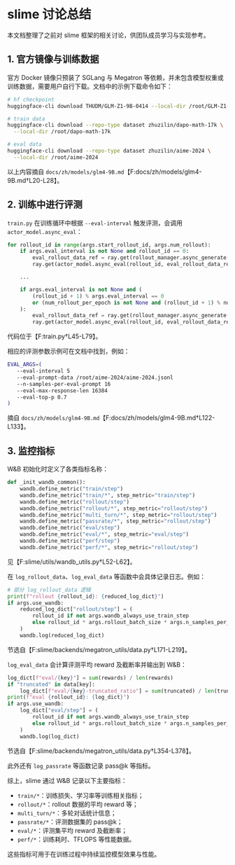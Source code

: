 # slime 讨论总结

本文档整理了之前对 slime 框架的相关讨论，供团队成员学习与实现参考。

## 1. 官方镜像与训练数据

官方 Docker 镜像只预装了 SGLang 与 Megatron 等依赖，并未包含模型权重或训练数据，需要用户自行下载。文档中的示例下载命令如下：

```bash
# hf checkpoint
huggingface-cli download THUDM/GLM-Z1-9B-0414 --local-dir /root/GLM-Z1-9B-0414

# train data
huggingface-cli download --repo-type dataset zhuzilin/dapo-math-17k \
  --local-dir /root/dapo-math-17k

# eval data
huggingface-cli download --repo-type dataset zhuzilin/aime-2024 \
  --local-dir /root/aime-2024
```

以上内容摘自 `docs/zh/models/glm4-9B.md`【F:docs/zh/models/glm4-9B.md†L20-L28】。

## 2. 训练中进行评测

`train.py` 在训练循环中根据 `--eval-interval` 触发评测，会调用 `actor_model.async_eval`：

```python
for rollout_id in range(args.start_rollout_id, args.num_rollout):
    if args.eval_interval is not None and rollout_id == 0:
        eval_rollout_data_ref = ray.get(rollout_manager.async_generate(rollout_id, evaluation=True))
        ray.get(actor_model.async_eval(rollout_id, eval_rollout_data_ref))

    ...

    if args.eval_interval is not None and (
        (rollout_id + 1) % args.eval_interval == 0
        or (num_rollout_per_epoch is not None and (rollout_id + 1) % num_rollout_per_epoch == 0)
    ):
        eval_rollout_data_ref = ray.get(rollout_manager.async_generate(rollout_id, evaluation=True))
        ray.get(actor_model.async_eval(rollout_id, eval_rollout_data_ref))
```

代码位于【F:train.py†L45-L79】。

相应的评测参数示例可在文档中找到，例如：

```bash
EVAL_ARGS=(
   --eval-interval 5
   --eval-prompt-data /root/aime-2024/aime-2024.jsonl
   --n-samples-per-eval-prompt 16
   --eval-max-response-len 16384
   --eval-top-p 0.7
)
```

摘自 `docs/zh/models/glm4-9B.md`【F:docs/zh/models/glm4-9B.md†L122-L133】。

## 3. 监控指标

W&B 初始化时定义了各类指标名称：

```python
def _init_wandb_common():
    wandb.define_metric("train/step")
    wandb.define_metric("train/*", step_metric="train/step")
    wandb.define_metric("rollout/step")
    wandb.define_metric("rollout/*", step_metric="rollout/step")
    wandb.define_metric("multi_turn/*", step_metric="rollout/step")
    wandb.define_metric("passrate/*", step_metric="rollout/step")
    wandb.define_metric("eval/step")
    wandb.define_metric("eval/*", step_metric="eval/step")
    wandb.define_metric("perf/step")
    wandb.define_metric("perf/*", step_metric="rollout/step")
```

见【F:slime/utils/wandb_utils.py†L52-L62】。

在 `log_rollout_data`、`log_eval_data` 等函数中会具体记录日志。例如：

```python
# 部分 log_rollout_data 逻辑
print(f"rollout {rollout_id}: {reduced_log_dict}")
if args.use_wandb:
    reduced_log_dict["rollout/step"] = (
        rollout_id if not args.wandb_always_use_train_step
        else rollout_id * args.rollout_batch_size * args.n_samples_per_prompt // args.global_batch_size
    )
    wandb.log(reduced_log_dict)
```

节选自【F:slime/backends/megatron_utils/data.py†L171-L219】。

`log_eval_data` 会计算评测平均 reward 及截断率并输出到 W&B：

```python
log_dict[f"eval/{key}"] = sum(rewards) / len(rewards)
if "truncated" in data[key]:
    log_dict[f"eval/{key}-truncated_ratio"] = sum(truncated) / len(truncated)
print(f"eval {rollout_id}: {log_dict}")
if args.use_wandb:
    log_dict["eval/step"] = (
        rollout_id if not args.wandb_always_use_train_step
        else rollout_id * args.rollout_batch_size * args.n_samples_per_prompt // args.global_batch_size
    )
    wandb.log(log_dict)
```

节选自【F:slime/backends/megatron_utils/data.py†L354-L378】。

此外还有 `log_passrate` 等函数记录 pass@k 等指标。

综上，slime 通过 W&B 记录以下主要指标：

- `train/*`：训练损失、学习率等训练相关指标；
- `rollout/*`：rollout 数据的平均 reward 等；
- `multi_turn/*`：多轮对话统计信息；
- `passrate/*`：评测数据集的 pass@k；
- `eval/*`：评测集平均 reward 及截断率；
- `perf/*`：训练耗时、TFLOPS 等性能数据。

这些指标可用于在训练过程中持续监控模型效果与性能。
